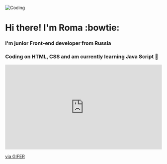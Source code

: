 ![Coding](https://i.gifer.com/ALh3.gif)
# Hi there! I'm Roma :bowtie:
### I'm junior Front-end developer from Russia 
### Coding on HTML, CSS and am currently learning Java Script :feet:

<div style="padding-top:54.108%;position:relative;"><iframe src="https://gifer.com/embed/RnVE" width="100%" height="100%" style='position:absolute;top:0;left:0;' frameBorder="0" allowFullScreen></iframe></div><p><a href="https://gifer.com">via GIFER</a></p>
